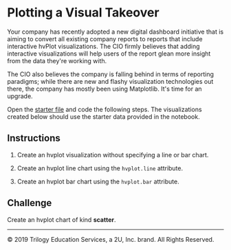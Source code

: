 # Plotting a Visual Takeover

Your company has recently adopted a new digital dashboard initiative that is aiming to convert all existing company reports to reports that include interactive hvPlot visualizations. The CIO firmly believes that adding interactive visualizations will help users of the report glean more insight from the data they're working with.

The CIO also believes the company is falling behind in terms of reporting paradigms; while there are new and flashy visualization technologies out there, the company has mostly been using Matplotlib. It's time for an upgrade.

Open the [starter file](Unsolved/Core/plotting_visual_takeover.ipynb) and code the following steps. The visualizations created below should use the starter data provided in the notebook.

## Instructions

1. Create an hvplot visualization without specifying a line or bar chart.

2. Create an hvplot line chart using the `hvplot.line` attribute.

3. Create an hvplot bar chart using the `hvplot.bar` attribute.

## Challenge

Create an hvplot chart of kind **scatter**.





------

© 2019 Trilogy Education Services, a 2U, Inc. brand. All Rights Reserved.
